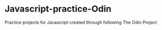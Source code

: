 # Javascript-practice-Odin
Practice projects for Javascript created through following The Odin Project
